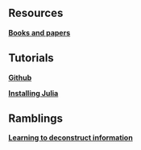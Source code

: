 
<h2>Resources</h2>

[**Books and papers**](https://ysanchezaraujo.github.io/best_books_ever)

<h2>Tutorials</h2>

[**Github**](https://YSanchezAraujo.github.io/short_git_tutorial)

[**Installing Julia**](https://ysanchezaraujo.github.io/julia_tuts_1)

<h2>Ramblings</h2>

[**Learning to deconstruct information**](https://ysanchezaraujo.github.io/violations_of_exp)
